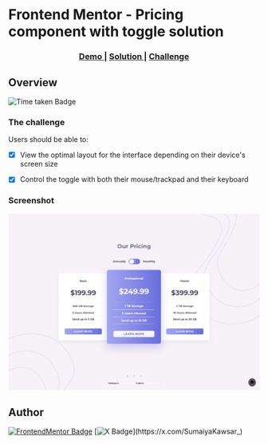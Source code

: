 # Frontend Mentor - Pricing component with toggle solution

<div align="center">
  <h3>
    <a href="https://sumaiyakawsar.github.io/frontend-mentor-challenges-using-react/#/project52">
      Demo
    </a>
    <span> | </span>
    <a href="https://github.com/sumaiyakawsar/frontend-mentor-challenges-using-react/tree/main/src/pages/52-pricing-component-with-toggle">
      Solution
    </a>
    <span> | </span>
    <a href="https://www.frontendmentor.io/challenges/pricing-component-with-toggle-8vPwRMIC">
      Challenge
    </a>
  </h3>
</div>
 

## Overview
 ![Time taken Badge](https://img.shields.io/badge/Time_Taken-1hr_30m-6abecd?style=plastic) 

### The challenge

Users should be able to:

- [x] View the optimal layout for the interface depending on their device's screen size 
- [x] Control the toggle with both their mouse/trackpad and their keyboard
 

### Screenshot

![Screenshot](../homepage/images/project52-pricing-component-with-toggle.png)


## Author

[![FrontendMentor Badge](https://img.shields.io/badge/-_SumaiyaKawsar_-3F54A3?style=plastic&labelColor=3F54A3&logo=frontend-mentor&logoColor=white&link=https://www.frontendmentor.io/profile/sumaiyakawsar)](https://www.frontendmentor.io/profile/sumaiyakawsar) [![X Badge](https://img.shields.io/badge/-_SumaiyaKawsar_-black?style=plastic&labelColor=black&logo=X&logoColor=white&link=https://x.com/SumaiyaKawsar_)](https://x.com/SumaiyaKawsar_)